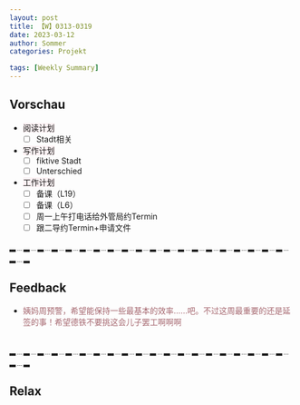 ```yaml
---
layout: post
title: 【W】0313-0319
date: 2023-03-12
author: Sommer
categories: Projekt

tags: [Weekly Summary]
--- 
```



## Vorschau

- <font style="background:#fcf2f4">阅读计划</font>
  - [ ] Stadt相关    
- <font style="background:#fcf2f4">写作计划</font>
  - [ ] fiktive Stadt
  - [ ] Unterschied
- <font style="background:#fcf2f4">工作计划</font>
  - [ ] 备课（L19）
  - [ ] 备课（L6）
  - [ ] 周一上午打电话给外管局约Termin
  - [ ] 跟二导约Termin+申请文件
 
▂﹍▂﹍▂﹍▂﹍▂﹍▂﹍▂﹍▂﹍▂﹍▂﹍▂﹍▂﹍▂﹍▂﹍▂﹍▂﹍▂﹍▂﹍▂﹍▂﹍▂﹍▂

## Feedback

- <font style="color:#a66870">姨妈周预警，希望能保持一些最基本的效率……吧。不过这周最重要的还是延签的事！希望德铁不要挑这会儿子罢工啊啊啊</font><br>
<font style="color:#a66870"></font><br>


▂﹍▂﹍▂﹍▂﹍▂﹍▂﹍▂﹍▂﹍▂﹍▂﹍▂﹍▂﹍▂﹍▂﹍▂﹍▂﹍▂﹍▂﹍▂﹍▂﹍▂﹍▂

## Relax

<font style="color:#56925A"></font><br>

